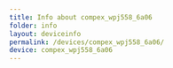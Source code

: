 ```yaml
---
title: Info about compex_wpj558_6a06
folder: info
layout: deviceinfo
permalink: /devices/compex_wpj558_6a06/
device: compex_wpj558_6a06
---
```

